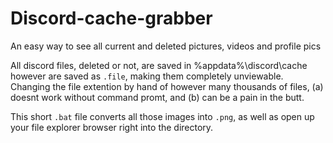 # Discord-cache-grabber
An easy way to see all current and deleted pictures, videos and profile pics

All discord files, deleted or not, are saved in %appdata%\discord\cache however are saved as `.file`, making them completely unviewable.
Changing the file extention by hand of however many thousands of files, (a) doesnt work without command promt, and (b) can be a pain in the butt.

This short `.bat` file converts all those images into `.png`, as well as open up your file explorer browser right into the directory.
